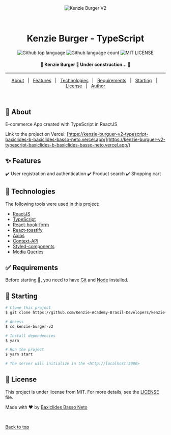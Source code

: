 <div align="center" id="top"> 
  <img src="./.github/app.gif" alt="Kenzie Burger V2" />

&#xa0;

</div>

<h1 align="center">Kenzie Burger - TypeScript</h1>

<p align="center">
  <img alt="Github top language" src="https://img.shields.io/github/languages/top/Kenzie-Academy-Brasil-Developers/kenzie-burguer-v2-typescript-baxiclides-basso-neto?color=56BEB8">

  <img alt="Github language count" src="https://img.shields.io/github/languages/count/Kenzie-Academy-Brasil-Developers/kenzie-burguer-v2-typescript-baxiclides-basso-neto?color=56BEB8">

  <img alt="MIT LICENSE" src="https://img.shields.io/github/license/Kenzie-Academy-Brasil-Developers/kenzie-burguer-v2-typescript-baxiclides-basso-neto?color=56BEB8">

<h4 align="center"> 
	🚧  Kenzie Burger  🚀 Under construction...  🚧
</h4>

<hr>

<p align="center">
  <a href="#dart-about">About</a> &#xa0; | &#xa0; 
  <a href="#sparkles-features">Features</a> &#xa0; | &#xa0;
  <a href="#rocket-technologies">Technologies</a> &#xa0; | &#xa0;
  <a href="#white_check_mark-requirements">Requirements</a> &#xa0; | &#xa0;
  <a href="#checkered_flag-starting">Starting</a> &#xa0; | &#xa0;
  <a href="#memo-license">License</a> &#xa0; | &#xa0;
  <a href="https://github.com/baxiclides-basso-neto" target="_blank">Author</a>
</p>

<br>

## :dart: About

E-commerce App created with TypeScript in ReactJS

Link to the project on Vercel: [https://kenzie-burguer-v2-typescript-baxiclides-b-baxiclides-basso-neto.vercel.app/](https://kenzie-burguer-v2-typescript-baxiclides-b-baxiclides-basso-neto.vercel.app/)

## :sparkles: Features

:heavy_check_mark: User registration and authentication
:heavy_check_mark: Product search
:heavy_check_mark: Shopping cart

## :rocket: Technologies

The following tools were used in this project:

- [ReactJS](https://pt-br.reactjs.org/)
- [TypeScript](https://www.typescriptlang.org/)
- [React-hook-form](https://react-hook-form.com/)
- [React-toastify](https://fkhadra.github.io/react-toastify/introduction)
- [Axios](https://axios-http.com/ptbr/docs/intro)
- [Context-API](https://pt-br.reactjs.org/docs/context.html)
- [Styled-components](https://styled-components.com/)
- [Media Queries](https://developer.mozilla.org/pt-BR/docs/Web/CSS/Media_Queries/Using_media_queries)

## :white_check_mark: Requirements

Before starting :checkered_flag:, you need to have [Git](https://git-scm.com) and [Node](https://nodejs.org/en/) installed.

## :checkered_flag: Starting

```bash
# Clone this project
$ git clone https://github.com/Kenzie-Academy-Brasil-Developers/kenzie-burger-v2

# Access
$ cd kenzie-burger-v2

# Install dependencies
$ yarn

# Run the project
$ yarn start

# The server will initialize in the <http://localhost:3000>
```

## :memo: License

This project is under license from MIT. For more details, see the [LICENSE](license) file.

Made with :heart: by <a href="https://github.com/baxiclides-basso-neto" target="_blank">Baxiclides Basso Neto</a>

&#xa0;

<a href="#top">Back to top</a>
